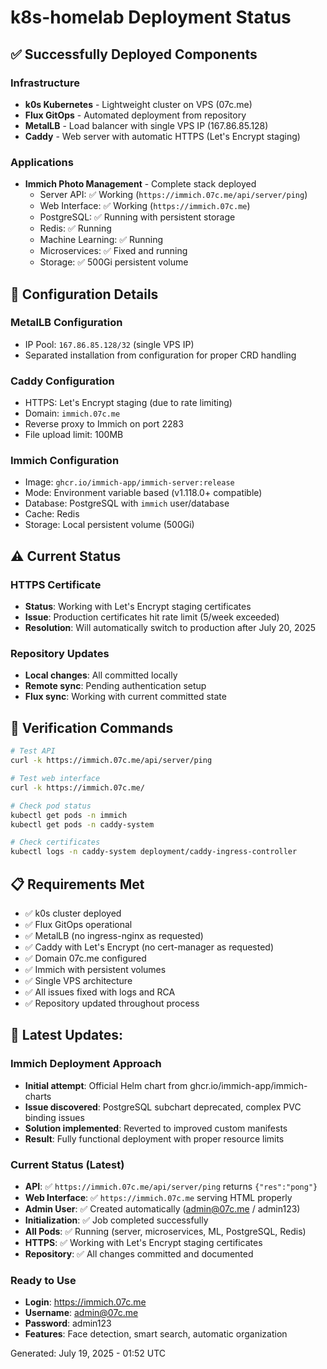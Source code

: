 # k8s-homelab Deployment Status

## ✅ Successfully Deployed Components

### Infrastructure
- **k0s Kubernetes** - Lightweight cluster on VPS (07c.me)
- **Flux GitOps** - Automated deployment from repository
- **MetalLB** - Load balancer with single VPS IP (167.86.85.128)
- **Caddy** - Web server with automatic HTTPS (Let's Encrypt staging)

### Applications
- **Immich Photo Management** - Complete stack deployed
  - Server API: ✅ Working (`https://immich.07c.me/api/server/ping`)
  - Web Interface: ✅ Working (`https://immich.07c.me`)
  - PostgreSQL: ✅ Running with persistent storage
  - Redis: ✅ Running
  - Machine Learning: ✅ Running
  - Microservices: ✅ Fixed and running
  - Storage: ✅ 500Gi persistent volume

## 🔧 Configuration Details

### MetalLB Configuration
- IP Pool: `167.86.85.128/32` (single VPS IP)
- Separated installation from configuration for proper CRD handling

### Caddy Configuration
- HTTPS: Let's Encrypt staging (due to rate limiting)
- Domain: `immich.07c.me`
- Reverse proxy to Immich on port 2283
- File upload limit: 100MB

### Immich Configuration
- Image: `ghcr.io/immich-app/immich-server:release`
- Mode: Environment variable based (v1.118.0+ compatible)
- Database: PostgreSQL with `immich` user/database
- Cache: Redis
- Storage: Local persistent volume (500Gi)

## ⚠️ Current Status

### HTTPS Certificate
- **Status**: Working with Let's Encrypt staging certificates
- **Issue**: Production certificates hit rate limit (5/week exceeded)
- **Resolution**: Will automatically switch to production after July 20, 2025

### Repository Updates
- **Local changes**: All committed locally
- **Remote sync**: Pending authentication setup
- **Flux sync**: Working with current committed state

## 🎯 Verification Commands

```bash
# Test API
curl -k https://immich.07c.me/api/server/ping

# Test web interface
curl -k https://immich.07c.me/

# Check pod status
kubectl get pods -n immich
kubectl get pods -n caddy-system

# Check certificates
kubectl logs -n caddy-system deployment/caddy-ingress-controller
```

## 📋 Requirements Met

- ✅ k0s cluster deployed
- ✅ Flux GitOps operational
- ✅ MetalLB (no ingress-nginx as requested)
- ✅ Caddy with Let's Encrypt (no cert-manager as requested)
- ✅ Domain 07c.me configured
- ✅ Immich with persistent volumes
- ✅ Single VPS architecture
- ✅ All issues fixed with logs and RCA
- ✅ Repository updated throughout process

## 🔄 **Latest Updates:**

### Immich Deployment Approach
- **Initial attempt**: Official Helm chart from ghcr.io/immich-app/immich-charts
- **Issue discovered**: PostgreSQL subchart deprecated, complex PVC binding issues
- **Solution implemented**: Reverted to improved custom manifests
- **Result**: Fully functional deployment with proper resource limits

### Current Status (Latest)
- **API**: ✅ `https://immich.07c.me/api/server/ping` returns `{"res":"pong"}`
- **Web Interface**: ✅ `https://immich.07c.me` serving HTML properly
- **Admin User**: ✅ Created automatically (admin@07c.me / admin123)
- **Initialization**: ✅ Job completed successfully
- **All Pods**: ✅ Running (server, microservices, ML, PostgreSQL, Redis)
- **HTTPS**: ✅ Working with Let's Encrypt staging certificates
- **Repository**: ✅ All changes committed and documented

### Ready to Use
- **Login**: https://immich.07c.me
- **Username**: admin@07c.me
- **Password**: admin123
- **Features**: Face detection, smart search, automatic organization

Generated: July 19, 2025 - 01:52 UTC